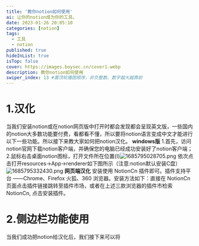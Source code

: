 ```yaml
---
title: '教你notion如何使用'
ai: 让你的notion成为你的工具。
date: 2023-01-26 20:05:10
categories: [notion]
tags: 
  - 工具
  - notion
published: true
hideInList: true
isTop: false
cover: https://images.boysec.cn/cover1.webp
description: 教你notion如何使用
swiper_index: 13 #置顶轮播图顺序，非负整数，数字越大越靠前
---
```

# 1.汉化
当我们安装notion或在notion网页版中打开时都会发现都会呈现英文版，一些国内的notion大多数功能要付费，看都看不懂，所以要将notion语言变成中文才能进行以下一些功能。所以接下来教大家如何把notion汉化。
**windows版**
1.首先，访问notion官网下载notion客户端，并确保您的电脑已经成功安装好了notion客户端；
2.鼠标右击桌面notion图标，打开文件所在位置(I)![1685795028705.png](https://cdn-us.imgs.moe/2023/06/03/647b30d73295c.png)
依次点击打开resources→App→renderer如下图所示（注意:notion默认安装C盘）![1685795332430.png](https://cdn-us.imgs.moe/2023/06/03/647b320515512.png)
**网页端汉化**
安装使用 NotionCn 插件即可。插件支持平台 ——Chrome、Firefox 火狐、360 浏览器。安装方法如下：直接在 NotionCn 页面点击插件链接跳转至插件市场，或者在上述三款浏览器的插件市检索 NotionCn, 点击安装插件。

# 2.侧边栏功能使用
当我们成功把notion给汉化后，我们接下来可以将
